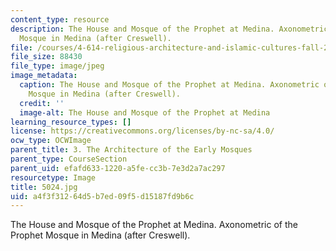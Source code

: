 ```yaml
---
content_type: resource
description: The House and Mosque of the Prophet at Medina. Axonometric of the Prophet
  Mosque in Medina (after Creswell).
file: /courses/4-614-religious-architecture-and-islamic-cultures-fall-2002/a4f3f31264d5b7ed09f5d15187fd9b6c_5024.jpg
file_size: 88430
file_type: image/jpeg
image_metadata:
  caption: The House and Mosque of the Prophet at Medina. Axonometric of the Prophet
    Mosque in Medina (after Creswell).
  credit: ''
  image-alt: The House and Mosque of the Prophet at Medina
learning_resource_types: []
license: https://creativecommons.org/licenses/by-nc-sa/4.0/
ocw_type: OCWImage
parent_title: 3. The Architecture of the Early Mosques
parent_type: CourseSection
parent_uid: efafd633-1220-a5fe-cc3b-7e3d2a7ac297
resourcetype: Image
title: 5024.jpg
uid: a4f3f312-64d5-b7ed-09f5-d15187fd9b6c
---
```

The House and Mosque of the Prophet at Medina. Axonometric of the Prophet Mosque in Medina (after Creswell).